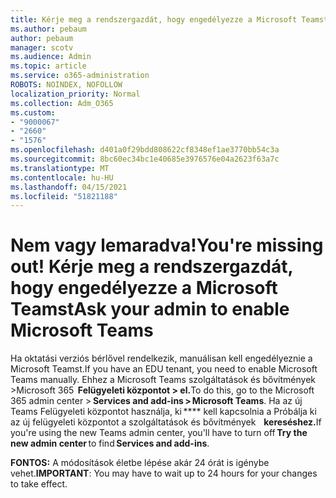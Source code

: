 ```yaml
---
title: Kérje meg a rendszergazdát, hogy engedélyezze a Microsoft Teamst
ms.author: pebaum
author: pebaum
manager: scotv
ms.audience: Admin
ms.topic: article
ms.service: o365-administration
ROBOTS: NOINDEX, NOFOLLOW
localization_priority: Normal
ms.collection: Adm_O365
ms.custom:
- "9000067"
- "2660"
- "1576"
ms.openlocfilehash: d401a0f29bdd808622cf8348ef1ae3770bb54c3a
ms.sourcegitcommit: 8bc60ec34bc1e40685e3976576e04a2623f63a7c
ms.translationtype: MT
ms.contentlocale: hu-HU
ms.lasthandoff: 04/15/2021
ms.locfileid: "51821188"
---
```

# <a name="youre-missing-out-ask-your-admin-to-enable-microsoft-teams"></a><span data-ttu-id="0ad21-102">Nem vagy lemaradva!</span><span class="sxs-lookup"><span data-stu-id="0ad21-102">You're missing out!</span></span> <span data-ttu-id="0ad21-103">Kérje meg a rendszergazdát, hogy engedélyezze a Microsoft Teamst</span><span class="sxs-lookup"><span data-stu-id="0ad21-103">Ask your admin to enable Microsoft Teams</span></span>

<span data-ttu-id="0ad21-104">Ha oktatási verziós bérlővel rendelkezik, manuálisan kell engedélyeznie a Microsoft Teamst.</span><span class="sxs-lookup"><span data-stu-id="0ad21-104">If you have an EDU tenant, you need to enable Microsoft Teams manually.</span></span> <span data-ttu-id="0ad21-105">Ehhez a Microsoft Teams szolgáltatások és bővítmények >Microsoft 365  **Felügyeleti központot > el.**</span><span class="sxs-lookup"><span data-stu-id="0ad21-105">To do this, go to the Microsoft 365 admin center > **Services and add-ins > Microsoft Teams**.</span></span> <span data-ttu-id="0ad21-106">Ha az új Teams Felügyeleti központot használja, ki \*\*\*\* kell kapcsolnia a Próbálja ki az új felügyeleti központot a szolgáltatások és bővítmények    **kereséshez.**</span><span class="sxs-lookup"><span data-stu-id="0ad21-106">If you're using the new Teams admin center, you'll have to turn off **Try the new admin center** to find **Services and add-ins**.</span></span> 

<span data-ttu-id="0ad21-107">**FONTOS:** A módosítások életbe lépése akár 24 órát is igénybe vehet.</span><span class="sxs-lookup"><span data-stu-id="0ad21-107">**IMPORTANT**: You may have to wait up to 24 hours for your changes to take effect.</span></span>
